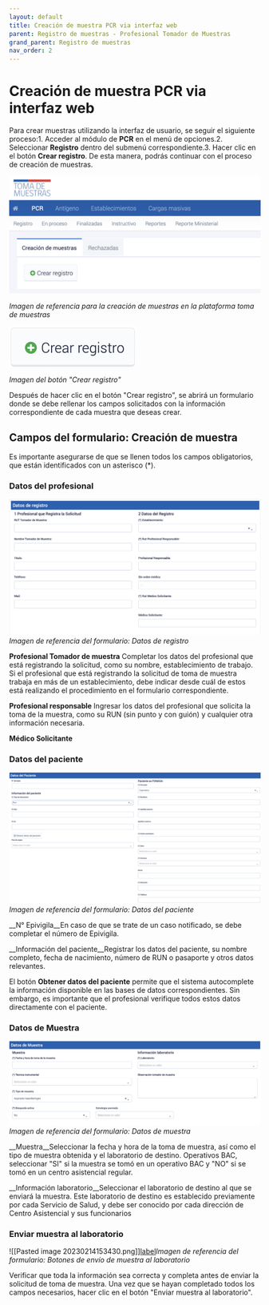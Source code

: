 ```yaml
---
layout: default
title: Creación de muestra PCR via interfaz web
parent: Registro de muestras - Profesional Tomador de Muestras 
grand_parent: Registro de muestras
nav_order: 2
---
```


# Creación de muestra PCR via interfaz web

Para crear muestras utilizando la interfaz de usuario, se seguir el siguiente proceso:1. Acceder al módulo de __PCR__ en el menú de opciones.2. Seleccionar __Registro__ dentro del submenú correspondiente.3. Hacer clic en el botón __Crear registro__. De esta manera, podrás continuar con el proceso de creación de muestras.

![Alt text](img/Pasted%20image%2020230214125312.png)

_Imagen de referencia para la creación de muestras en la plataforma toma de muestras_

![Alt text](img/Pasted%20image%2020230214125252.png)

_Imagen del botón "Crear registro"_

Después de hacer clic en el botón "Crear registro", se abrirá un formulario donde se debe rellenar los campos solicitados con la información correspondiente de cada muestra que deseas crear.

## Campos del formulario: Creación de muestra

Es importante asegurarse de que se llenen todos los campos obligatorios, que están identificados con un asterisco (\*).

### Datos del profesional

![Alt text](img/Pasted%20Graphic%203.png)_Imagen de referencia del formulario: Datos de registro_

__Profesional Tomador de muestra__ Completar los datos del profesional que está registrando la solicitud, como su nombre, establecimiento de trabajo. Si el profesional que está registrando la solicitud de toma de muestra trabaja en más de un establecimiento, debe indicar desde cuál de estos está realizando el procedimiento en el formulario correspondiente.

__Profesional responsable__ Ingresar los datos del profesional que solicita la toma de la muestra, como su RUN (sin punto y con guión) y cualquier otra información necesaria.

__Médico Solicitante__

### Datos del paciente

![Alt text](img/Pasted%20image%2020230214153326.png)_Imagen de referencia del formulario: Datos del paciente_

__N° Epivigila__En caso de que se trate de un caso notificado, se debe completar el número de Epivigila.

__Información del paciente__Registrar los datos del paciente, su nombre completo, fecha de nacimiento, número de RUN o pasaporte y otros datos relevantes.

El botón __Obtener datos del paciente__ permite que el sistema autocomplete la información disponible en las bases de datos correspondientes. Sin embargo, es importante que el profesional verifique todos estos datos directamente con el paciente.

### Datos de Muestra

![Alt text](img/datos_de_muestra.png)_Imagen de referencia del formulario: Datos de muestra_

__Muestra__Seleccionar la fecha y hora de la toma de muestra, así como el tipo de muestra obtenida y el laboratorio de destino. Operativos BAC, seleccionar "SI" si la muestra se tomó en un operativo BAC y "NO" si se tomó en un centro asistencial regular.

__Información laboratorio__Seleccionar el laboratorio de destino al que se enviará la muestra. Este laboratorio de destino es establecido previamente por cada Servicio de Salud, y debe ser conocido por cada dirección de Centro Asistencial y sus funcionarios

### Enviar muestra al laboratorio

!\[\[Pasted image 20230214153430.png\]\][label](img)_Imagen de referencia del formulario: Botones de envío de muestra al laboratorio_

Verificar que toda la información sea correcta y completa antes de enviar la solicitud de toma de muestra. Una vez que se hayan completado todos los campos necesarios, hacer clic en el botón "Enviar muestra al laboratorio".